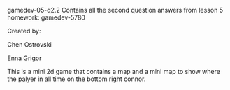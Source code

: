 gamedev-05-q2.2
Contains all the second question answers from lesson 5 homework: gamedev-5780

Created by:

Chen Ostrovski

Enna Grigor

This is a mini 2d game that contains a map and a mini map to show where the palyer in all time on the bottom right connor.
